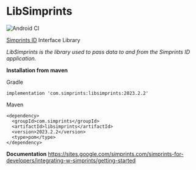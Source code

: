 # LibSimprints
![Android CI](https://github.com/Simprints/LibSimprints/workflows/Android%20CI/badge.svg?branch=main)

[Simprints ID](https://play.google.com/store/apps/details?id=com.simprints.id) Interface Library

*LibSimprints is the library used to pass data to and from the Simprints ID application.*

**Installation from maven** 

Gradle
```
implementation 'com.simprints:libsimprints:2023.2.2'
```

Maven
```
<dependency>
  <groupId>com.simprints</groupId>
  <artifactId>libsimprints</artifactId>
  <version>2023.2.2</version>
  <type>pom</type>
</dependency>
```

**Documentation**
https://sites.google.com/simprints.com/simprints-for-developers/integrating-w-simprints/getting-started
